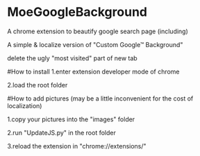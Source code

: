 # MoeGoogleBackground
A chrome extension to beautify google search page (including)

A simple & localize version of "Custom Google™ Background"

delete the ugly "most visited" part of new tab

#How to install
1.enter extension developer mode of chrome

2.load the root folder

#How to add pictures
(may be a little inconvenient for the cost of localization)

1.copy your pictures into the "images" folder

2.run "UpdateJS.py" in the root folder

3.reload the extension in "chrome://extensions/"
